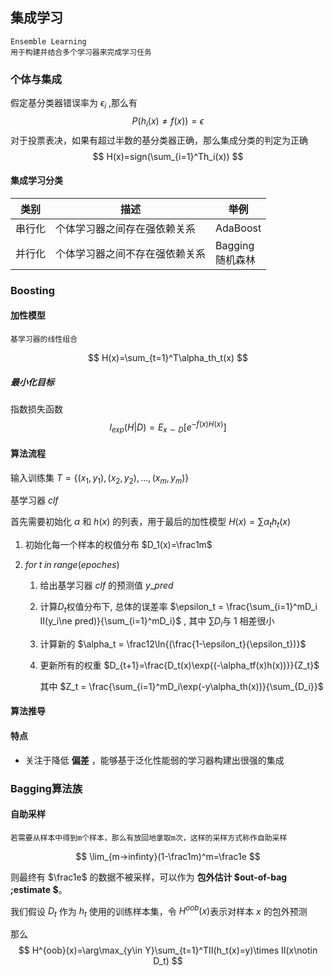 ## 集成学习

```
Ensemble Learning 
用于构建并结合多个学习器来完成学习任务
```

### 个体与集成

假定基分类器错误率为 $\epsilon_i$ ,那么有
$$
P(h_i(x)\ne f(x))=\epsilon
$$
对于投票表决，如果有超过半数的基分类器正确，那么集成分类的判定为正确
$$
H(x)=sign(\sum_{i=1}^Th_i(x))
$$

#### 集成学习分类

| 类别   | 描述                           | 举例                  |
| ------ | ------------------------------ | --------------------- |
| 串行化 | 个体学习器之间存在强依赖关系   | AdaBoost              |
| 并行化 | 个体学习器之间不存在强依赖关系 | Bagging <br/>随机森林 |

### Boosting

#### 加性模型

```
基学习器的线性组合
```

$$
H(x)=\sum_{t=1}^T\alpha_th_t(x)
$$


##### 最小化目标

指数损失函数
$$
l_{exp}(H|D)=E_{x\sim D}[e^{-f(x)H(x)}]
$$

#### 算法流程

输入训练集 $T=\{(x_1,y_1),(x_2,y_2),...,(x_m,y_m)\}$

基学习器 $clf$

首先需要初始化 $\alpha$ 和 $h(x)$ 的列表，用于最后的加性模型 $H(x)=\sum{\alpha_t h_t(x)}$

1. 初始化每一个样本的权值分布 $D_1(x)=\frac1m$

2. $for \; t\;in\;range(epoches)$

   1. 给出基学习器 $clf$ 的预测值 $y\_pred$

   2. 计算$D_t$权值分布下, 总体的误差率  $\epsilon_t = \frac{\sum_{i=1}^mD_i II(y_i\ne pred)}{\sum_{i=1}^mD_i}$ , 其中 $\sum D_i$与 $1$ 相差很小

   3. 计算新的 $\alpha_t = \frac12\ln{(\frac{1-\epsilon_t}{\epsilon_t})}$

   4. 更新所有的权重 $D_{t+1}=\frac{D_t(x)\exp{(-\alpha_tf(x)h(x))}}{Z_t}$

      其中 $Z_t = \frac{\sum_{i=1}^mD_i\exp(-y\alpha_th(x))}{\sum_{D_i}}$

#### 算法推导



#### 特点

- 关注于降低 **偏差** ，能够基于泛化性能弱的学习器构建出很强的集成

### Bagging算法族

#### 自助采样

```
若需要从样本中得到m个样本，那么有放回地拿取m次，这样的采样方式称作自助采样
```

$$
\lim_{m->infinty}(1-\frac1m)^m=\frac1e
$$

则最终有 $\frac1e$ 的数据不被采样，可以作为 **包外估计 $out-of-bag \;estimate $**。

我们假设 $D_t$ 作为 $h_t$ 使用的训练样本集，令 $H^{oob}(x)$表示对样本 $x$ 的包外预测

那么
$$
H^{oob}(x)=\arg\max_{y\in Y}\sum_{t=1}^TII(h_t(x)=y)\times II(x\notin D_t)
$$

